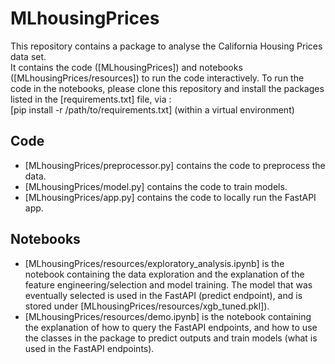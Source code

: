# MLhousingPrices

This repository contains a package to analyse the California Housing Prices data set.  
It contains the code ([MLhousingPrices]) and notebooks ([MLhousingPrices/resources]) to run the code interactively. 
To run the code in the notebooks, please clone this repository and install the packages listed in the [requirements.txt] file, via :  
[pip install -r /path/to/requirements.txt] (within a virtual environment)

## Code
* [MLhousingPrices/preprocessor.py] contains the code to preprocess the data.
* [MLhousingPrices/model.py] contains the code to train models.
* [MLhousingPrices/app.py] contains the code to locally run the FastAPI app.

## Notebooks
* [MLhousingPrices/resources/exploratory_analysis.ipynb] is the notebook containing the data exploration and the explanation of the feature engineering/selection and model training. 
The model that was eventually selected is used in the FastAPI (predict endpoint), and is stored under [MLhousingPrices/resources/xgb_tuned.pkl]).
* [MLhousingPrices/resources/demo.ipynb] is the notebook containing the explanation of how to query the FastAPI endpoints, and how to use the classes in the package to predict outputs and train models (what is used in the FastAPI endpoints).